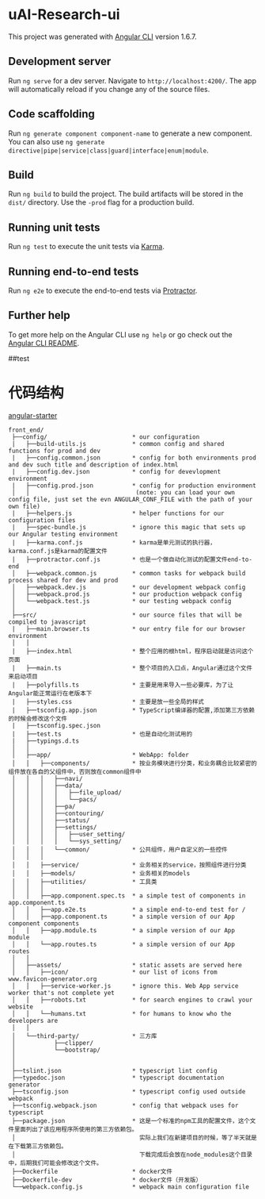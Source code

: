 # uAI-Research-ui

This project was generated with [Angular CLI](https://github.com/angular/angular-cli) version 1.6.7.

## Development server

Run `ng serve` for a dev server. Navigate to `http://localhost:4200/`. The app will automatically reload if you change any of the source files.

## Code scaffolding

Run `ng generate component component-name` to generate a new component. You can also use `ng generate directive|pipe|service|class|guard|interface|enum|module`.

## Build

Run `ng build` to build the project. The build artifacts will be stored in the `dist/` directory. Use the `-prod` flag for a production build.

## Running unit tests

Run `ng test` to execute the unit tests via [Karma](https://karma-runner.github.io).

## Running end-to-end tests

Run `ng e2e` to execute the end-to-end tests via [Protractor](http://www.protractortest.org/).

## Further help

To get more help on the Angular CLI use `ng help` or go check out the [Angular CLI README](https://github.com/angular/angular-cli/blob/master/README.md).

##test


# 代码结构
[angular-starter](https://github.com/gdi2290/angular-starter)

```
front_end/
 ├──config/                        * our configuration
 |   ├──build-utils.js             * common config and shared functions for prod and dev
 |   ├──config.common.json         * config for both environments prod and dev such title and description of index.html
 |   ├──config.dev.json            * config for devevlopment environment
 |   ├──config.prod.json           * config for production environment 
 │   │                              (note: you can load your own config file, just set the evn ANGULAR_CONF_FILE with the path of your own file)
 |   ├──helpers.js                 * helper functions for our configuration files
 |   ├──spec-bundle.js             * ignore this magic that sets up our Angular testing environment
 |   ├──karma.conf.js              * karma是单元测试的执行器，karma.conf.js是karma的配置文件
 |   ├──protractor.conf.js         * 也是一个做自动化测试的配置文件end-to-end
 │   ├──webpack.common.js          * common tasks for webpack build process shared for dev and prod
 │   ├──webpack.dev.js             * our development webpack config
 │   ├──webpack.prod.js            * our production webpack config
 │   └──webpack.test.js            * our testing webpack config
 │
 ├──src/                           * our source files that will be compiled to javascript
 |   ├──main.browser.ts            * our entry file for our browser environment
 │   │
 |   ├──index.html                 * 整个应用的根html，程序启动就是访问这个页面
 |   ├──main.ts                    * 整个项目的入口点，Angular通过这个文件来启动项目
 |   ├──polyfills.ts               * 主要是用来导入一些必要库，为了让Angular能正常运行在老版本下
 |   ├──styles.css                 * 主要是放一些全局的样式 
 |   ├──tsconfig.app.json          * TypeScript编译器的配置,添加第三方依赖的时候会修改这个文件
 |   ├──tsconfig.spec.json
 |   ├──test.ts                    * 也是自动化测试用的
 |   ├──typings.d.ts
 │   │
 │   ├──app/                       * WebApp: folder
 │   │   ├──components/            * 按业务模块进行分类，和业务耦合比较紧密的组件放在各自的父组件中，否则放在common组件中
 │   │   │   ├──navi/
 │   │   │   ├──data/
 │   │   │   │   ├──file_upload/
 │   │   │   │   └──pacs/
 │   │   │   ├──pa/
 │   │   │   ├──contouring/
 │   │   │   ├──status/
 │   │   │   ├──settings/
 │   │   │   │   ├──user_setting/
 │   │   │   │   └──sys_setting/
 │   │   │   └──common/            * 公共组件，用户自定义的一些控件
 │   │   │
 │   │   ├──service/               * 业务相关的service，按照组件进行分类
 │   │   ├──models/                * 业务相关的models
 │   │   ├──utilities/             * 工具类
 │   │   │ 
 │   │   ├──app.component.spec.ts  * a simple test of components in app.component.ts
 │   │   ├──app.e2e.ts             * a simple end-to-end test for /
 │   │   ├──app.component.ts       * a simple version of our App component components
 │   │   ├──app.module.ts          * a simple version of our App module
 │   │   └──app.routes.ts          * a simple version of our App routes
 │   │
 │   ├──assets/                    * static assets are served here
 │   │   ├──icon/                  * our list of icons from www.favicon-generator.org
 │   │   ├──service-worker.js      * ignore this. Web App service worker that's not complete yet
 │   │   ├──robots.txt             * for search engines to crawl your website
 │   │   └──humans.txt             * for humans to know who the developers are
 │   │ 
 │   └──third-party/               * 三方库
 │           ├──clipper/             
 │           └──bootstrap/
 │
 │
 ├──tslint.json                    * typescript lint config
 ├──typedoc.json                   * typescript documentation generator
 ├──tsconfig.json                  * typescript config used outside webpack
 ├──tsconfig.webpack.json          * config that webpack uses for typescript
 ├──package.json                   * 这是一个标准的npm工具的配置文件，这个文件里面列出了该应用程序所使用的第三方依赖包。
 │                                   实际上我们在新建项目的时候，等了半天就是在下载第三方依赖包。
 │                                   下载完成后会放在node_modules这个目录中，后期我们可能会修改这个文件。
 ├──Dockerfile                     * docker文件
 ├──Dockerfile-dev                 * docker文件（开发版）
 └──webpack.config.js              * webpack main configuration file

```